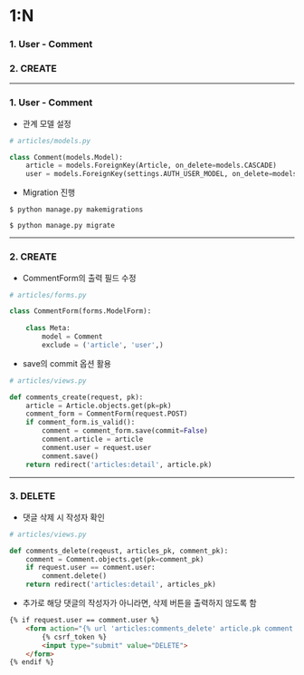 # 1:N

### 1. User - Comment



### 2. CREATE

---

### 1. User - Comment

- 관계 모델 설정

```python
# articles/models.py

class Comment(models.Model):
    article = models.ForeignKey(Article, on_delete=models.CASCADE)
    user = models.ForeignKey(settings.AUTH_USER_MODEL, on_delete=models.CASCADE)
```

- Migration 진행

```git
$ python manage.py makemigrations

$ python manage.py migrate
```





---

### 2. CREATE

- CommentForm의 출력 필드 수정

```python
# articles/forms.py

class CommentForm(forms.ModelForm):
    
    class Meta:
        model = Comment
        exclude = ('article', 'user',)
```

- save의 commit 옵션 활용

```python
# articles/views.py

def comments_create(request, pk):
    article = Article.objects.get(pk=pk)
    comment_form = CommentForm(request.POST)
    if comment_form.is_valid():
        comment = comment_form.save(commit=False)
        comment.article = article
        comment.user = request.user
        comment.save()
    return redirect('articles:detail', article.pk)
```





---

### 3. DELETE

- 댓글 삭제 시 작성자 확인

```python
# articles/views.py

def comments_delete(reqeust, articles_pk, comment_pk):
    comment = Comment.objects.get(pk=comment_pk)
    if request.user == comment.user:
        comment.delete()
    return redirect('articles:detail', articles_pk)
```

- 추가로 해당 댓글의 작성자가 아니라면, 삭제 버튼을 출력하지 않도록 함

```html
{% if request.user == comment.user %}
	<form action="{% url 'articles:comments_delete' article.pk comment.pk %}" method="POST">
		{% csrf_token %}
		<input type="submit" value="DELETE">
	</form>
{% endif %}
```

